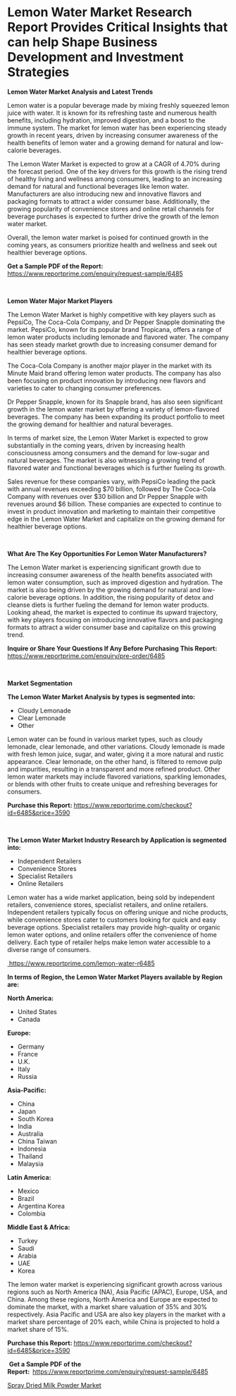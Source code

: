 <p><h1>Lemon Water Market Research Report Provides Critical Insights that can help Shape Business Development and Investment Strategies</h1></p><p><strong>Lemon Water Market Analysis and Latest Trends</strong></p>
<p><p>Lemon water is a popular beverage made by mixing freshly squeezed lemon juice with water. It is known for its refreshing taste and numerous health benefits, including hydration, improved digestion, and a boost to the immune system. The market for lemon water has been experiencing steady growth in recent years, driven by increasing consumer awareness of the health benefits of lemon water and a growing demand for natural and low-calorie beverages.</p><p>The Lemon Water Market is expected to grow at a CAGR of 4.70% during the forecast period. One of the key drivers for this growth is the rising trend of healthy living and wellness among consumers, leading to an increasing demand for natural and functional beverages like lemon water. Manufacturers are also introducing new and innovative flavors and packaging formats to attract a wider consumer base. Additionally, the growing popularity of convenience stores and online retail channels for beverage purchases is expected to further drive the growth of the lemon water market.</p><p>Overall, the lemon water market is poised for continued growth in the coming years, as consumers prioritize health and wellness and seek out healthier beverage options.</p></p>
<p><strong>Get a Sample PDF of the Report:&nbsp;</strong> <a href="https://www.reportprime.com/enquiry/request-sample/6485">https://www.reportprime.com/enquiry/request-sample/6485</a></p>
<p>&nbsp;</p>
<p><strong>Lemon Water Major Market Players</strong></p>
<p><p>The Lemon Water Market is highly competitive with key players such as PepsiCo, The Coca-Cola Company, and Dr Pepper Snapple dominating the market. PepsiCo, known for its popular brand Tropicana, offers a range of lemon water products including lemonade and flavored water. The company has seen steady market growth due to increasing consumer demand for healthier beverage options.</p><p>The Coca-Cola Company is another major player in the market with its Minute Maid brand offering lemon water products. The company has also been focusing on product innovation by introducing new flavors and varieties to cater to changing consumer preferences.</p><p>Dr Pepper Snapple, known for its Snapple brand, has also seen significant growth in the lemon water market by offering a variety of lemon-flavored beverages. The company has been expanding its product portfolio to meet the growing demand for healthier and natural beverages.</p><p>In terms of market size, the Lemon Water Market is expected to grow substantially in the coming years, driven by increasing health consciousness among consumers and the demand for low-sugar and natural beverages. The market is also witnessing a growing trend of flavored water and functional beverages which is further fueling its growth.</p><p>Sales revenue for these companies vary, with PepsiCo leading the pack with annual revenues exceeding $70 billion, followed by The Coca-Cola Company with revenues over $30 billion and Dr Pepper Snapple with revenues around $6 billion. These companies are expected to continue to invest in product innovation and marketing to maintain their competitive edge in the Lemon Water Market and capitalize on the growing demand for healthier beverage options.</p></p>
<p>&nbsp;</p>
<p><strong>What Are The Key Opportunities For Lemon Water Manufacturers?</strong></p>
<p><p>The Lemon Water market is experiencing significant growth due to increasing consumer awareness of the health benefits associated with lemon water consumption, such as improved digestion and hydration. The market is also being driven by the growing demand for natural and low-calorie beverage options. In addition, the rising popularity of detox and cleanse diets is further fueling the demand for lemon water products. Looking ahead, the market is expected to continue its upward trajectory, with key players focusing on introducing innovative flavors and packaging formats to attract a wider consumer base and capitalize on this growing trend.</p></p>
<p><strong>Inquire or Share Your Questions If Any Before Purchasing This Report:</strong> <a href="https://www.reportprime.com/enquiry/pre-order/6485">https://www.reportprime.com/enquiry/pre-order/6485</a></p>
<p>&nbsp;</p>
<p><strong>Market Segmentation</strong></p>
<p><strong>The Lemon Water Market Analysis by types is segmented into:</strong></p>
<p><ul><li>Cloudy Lemonade</li><li>Clear Lemonade</li><li>Other</li></ul></p>
<p><p>Lemon water can be found in various market types, such as cloudy lemonade, clear lemonade, and other variations. Cloudy lemonade is made with fresh lemon juice, sugar, and water, giving it a more natural and rustic appearance. Clear lemonade, on the other hand, is filtered to remove pulp and impurities, resulting in a transparent and more refined product. Other lemon water markets may include flavored variations, sparkling lemonades, or blends with other fruits to create unique and refreshing beverages for consumers.</p></p>
<p><strong>Purchase this Report:&nbsp;</strong><a href="https://www.reportprime.com/checkout?id=6485&price=3590">https://www.reportprime.com/checkout?id=6485&price=3590</a></p>
<p>&nbsp;</p>
<p><strong>The Lemon Water Market Industry Research by Application is segmented into:</strong></p>
<p><ul><li>Independent Retailers</li><li>Convenience Stores</li><li>Specialist Retailers</li><li>Online Retailers</li></ul></p>
<p><p>Lemon water has a wide market application, being sold by independent retailers, convenience stores, specialist retailers, and online retailers. Independent retailers typically focus on offering unique and niche products, while convenience stores cater to customers looking for quick and easy beverage options. Specialist retailers may provide high-quality or organic lemon water options, and online retailers offer the convenience of home delivery. Each type of retailer helps make lemon water accessible to a diverse range of consumers.</p></p>
<p><a href="https://www.reportprime.com/lemon-water-r6485">&nbsp;https://www.reportprime.com/lemon-water-r6485</a></p>
<p><strong>In terms of Region, the Lemon Water Market Players available by Region are:</strong></p>
<p>
    <p> <strong> North America: </strong>
        <ul>
            <li>United States</li>
            <li>Canada</li>
        </ul>
        </p> 
    <p> <strong> Europe: </strong>
        <ul>
            <li>Germany</li>
            <li>France</li>
            <li>U.K.</li>
            <li>Italy</li>
            <li>Russia</li>
        </ul>
        </p> 
    <p> <strong> Asia-Pacific: </strong>
        <ul>
            <li>China</li>
            <li>Japan</li>
            <li>South Korea</li>
            <li>India</li>
            <li>Australia</li>
            <li>China Taiwan</li>
            <li>Indonesia</li>
            <li>Thailand</li>
            <li>Malaysia</li>
        </ul>
        </p> 
    <p> <strong> Latin America: </strong>
        <ul>
            <li>Mexico</li>
            <li>Brazil</li>
            <li>Argentina Korea</li>
            <li>Colombia</li>
        </ul>
        </p> 
    <p> <strong> Middle East & Africa: </strong>
        <ul>
            <li>Turkey</li>
            <li>Saudi</li>
            <li>Arabia</li>
            <li>UAE</li>
            <li>Korea</li>
        </ul>
    </p>
    </p>
<p><p>The lemon water market is experiencing significant growth across various regions such as North America (NA), Asia Pacific (APAC), Europe, USA, and China. Among these regions, North America and Europe are expected to dominate the market, with a market share valuation of 35% and 30% respectively. Asia Pacific and USA are also key players in the market with a market share percentage of 20% each, while China is projected to hold a market share of 15%.</p></p>
<p><strong>Purchase this Report: </strong><a href="https://www.reportprime.com/checkout?id=6485&price=3590">https://www.reportprime.com/checkout?id=6485&price=3590</a></p>
<p>&nbsp;<strong>Get a Sample PDF of the Report:&nbsp;&nbsp;</strong><a href="https://www.reportprime.com/enquiry/request-sample/6485">https://www.reportprime.com/enquiry/request-sample/6485</a></p>
<p><strong></strong></p>
<p><p><a href="https://github.com/AKSHATREPORTPRIME/Market-Research-Report-List-4/blob/main/spray-dried-milk-powder-market.md">Spray Dried Milk Powder Market</a></p></p>
